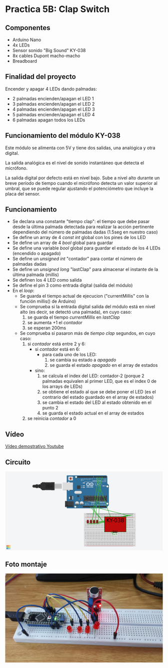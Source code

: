 # Practica 5B: Clap Switch

## Componentes

* Arduino Nano
* 4x LEDs
* Sensor sonido "Big Sound" KY-038
* 8x cables Dupont macho-macho
* Breadboard

## Finalidad del proyecto

Encender y apagar 4 LEDs dando palmadas:
* 2 palmadas encienden/apagan el LED 1
* 3 palmadas encienden/apagan el LED 2
* 4 palmadas encienden/apagan el LED 3
* 5 palmadas encienden/apagan el LED 4
* 6 palmadas apagan todos los LEDs

## Funcionamiento del módulo KY-038

Este módulo se alimenta con 5V y tiene dos salidas, una analógica y otra digital.

La salida analógica es el nivel de sonido instantáneo que detecta el micrófono.

La salida digital por defecto está en nivel bajo. Sube a nivel alto durante un breve período de tiempo cuando el micrófono detecta un valor superior al umbral, que se puede regular ajustando el potenciómetro que incluye la placa del sensor.

## Funcionamiento

* Se declara una constante "tiempo clap": el tiempo que debe pasar desde la última palmada detectada para realizar la acción pertinente dependiendo del número de palmadas dadas (1.5seg en nuestro caso)
* Se define un array de 4 _const int_ global con los pines de los LED
* Se define un array de 4 _bool_ global para guardar
* Se define una variable _bool_ global para guardar el estado de los 4 LEDs (encendido o apagado)
* Se define un _unsigned int_ "contador" para contar el número de palmadas dadas
* Se define un _unsigned long_ "lastClap" para almacenar el instante de la última palmada (millis)
* Se definen los 4 LED como salida
* Se define el pin 3 como entrada digital (salida del módulo)
* En el _loop_:
	* Se guarda el tiempo actual de ejecucion ("currentMillis" con la función millis() de Arduino)
	* Se comprueba si la entrada digital salida del módulo está en nivel alto (es decir, se detectó una palmada), en cuyo caso:
		1. se guarda el tiempo _currentMillis_ en _lastClap_
		2. se aumenta +1 el _contador_
		3. se esperan 200ms
	* Se comprueba si pasaron más de _tiempo clap_ segundos, en cuyo caso:
		1. si _contador_ está entre 2 y 6:
			* si _contador_ está en 6:
				* para cada uno de los LED:
					1. se cambia su estado a _apagado_
					2. se guarda el estado _apagado_ en el array de estados
			* sino:
				1. se calcula el index del LED: contador-2 (porque 2 palmadas equivalen al primer LED, que es el index 0 de los arrays de LEDs)
				2. se obtiene el estado al que se debe poner el LED (es el contrario del estado guardado en el array de estados)
				3. se cambia el estado del LED al estado obtenido en el punto 2
				4. se guarda el estado actual en el array de estados
		2. se reinicia _contador_ a 0

## Vídeo

[Vídeo demostrativo Youtube](https://youtu.be/9hFchaz6scQ)

## Circuito

![esquema tinkercad](pr5B.png)

## Foto montaje

![foto](fotoP5B.jpg)
